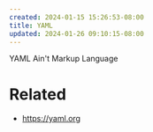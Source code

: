 ```yaml
---
created: 2024-01-15 15:26:53-08:00
title: YAML
updated: 2024-01-26 09:10:15-08:00
---
```


YAML Ain't Markup Language

# Related

* https://yaml.org